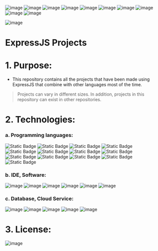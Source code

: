 ![image](https://img.shields.io/badge/ExpressJS-black?style=for-the-badge&logo=express) ![image](https://img.shields.io/badge/NodeJS-black?style=for-the-badge&logo=node.js) ![image](https://img.shields.io/badge/ReactJS-black?style=for-the-badge&logo=react) ![image](https://img.shields.io/badge/mongoDB-black?style=for-the-badge&logo=mongodb)  ![image](https://img.shields.io/badge/HTML5-black?style=for-the-badge&logo=html5) ![image](https://img.shields.io/badge/CSS3-black?style=for-the-badge&logo=css3) ![image](https://img.shields.io/badge/Bootstrap-white?style=for-the-badge&logo=bootstrap) ![image](https://img.shields.io/badge/JavaScript-black?style=for-the-badge&logo=javascript) ![image](https://img.shields.io/badge/jQuery-black?style=for-the-badge&logo=jquery) ![image](https://img.shields.io/badge/JSON-black?style=for-the-badge&logo=json)

![image](https://github.com/phuongtrieu97coder/ExpressJS_projects/assets/82598726/2eb16efa-fe6d-4112-8aae-44c2fdad058f)


# ExpressJS Projects

# 1. Purpose:

- This repository contains all the projects that have been made using ExpressJS that combine with other languages most of the time. 

> Projects can vary in different sizes. In addition, projects in this repository can exist in other repositories.


# 2. Technologies:

### a. Programming languages:

 ![Static Badge](https://img.shields.io/badge/express-ExpressJS-black) ![Static Badge](https://img.shields.io/badge/Node-NodeJS-brightgreen)  ![Static Badge](https://img.shields.io/badge/React-ReactJS-blue) ![Static Badge](https://img.shields.io/badge/HTML-HTML5-orange) ![Static Badge](https://img.shields.io/badge/CSS-CSS3-blue) ![Static Badge](https://img.shields.io/badge/SASS-SASS-ff69b4) ![Static Badge](https://img.shields.io/badge/B-Bootstrap-blueviolet) ![Static Badge](https://img.shields.io/badge/W3CSS-W3CSS-green) ![Static Badge](https://img.shields.io/badge/JS-JavaScript-yellow) ![Static Badge](https://img.shields.io/badge/jQuery-jQuery-black) ![Static Badge](https://img.shields.io/badge/A-AngularJS-red) ![Static Badge](https://img.shields.io/badge/SQL-SQL-blue) ![Static Badge](https://img.shields.io/badge/JSON-{JSON}-black)

### b. IDE, Software:

![image](https://user-images.githubusercontent.com/82598726/181828247-0a180433-7628-45d0-91fc-c653225c57aa.png) ![image](https://user-images.githubusercontent.com/82598726/181828341-f2d35c6d-863e-4f1c-af84-a9ebc1e33d58.png) ![image](https://user-images.githubusercontent.com/82598726/181830045-2769b49a-2b5a-43ad-b519-5ae02d5b736a.png) ![image](https://user-images.githubusercontent.com/82598726/181828759-13c51469-e35d-44d6-af61-dfff064b7536.png)
 ![image](https://user-images.githubusercontent.com/82598726/181828437-03bf1b40-f35c-4e48-8ebd-127ef3a6f49d.png) ![image](https://user-images.githubusercontent.com/82598726/181835143-0f7aa21a-1081-4df5-954e-6e89259d21e7.png)



### c. Database, Cloud Service:

![image](https://user-images.githubusercontent.com/82598726/181828437-03bf1b40-f35c-4e48-8ebd-127ef3a6f49d.png) ![image](https://user-images.githubusercontent.com/82598726/181828759-13c51469-e35d-44d6-af61-dfff064b7536.png) ![image](https://user-images.githubusercontent.com/82598726/181830075-a40dcdfe-519c-4a5d-90cd-c3eb308f8cce.png)
 ![image](https://user-images.githubusercontent.com/82598726/181828843-3ba0f2e8-a5dc-4268-b646-5b21898e1139.png) ![image](https://user-images.githubusercontent.com/82598726/181828934-4524165b-801b-44a8-97b4-3966d2eb3c93.png)


# 3. License:

![image](https://github.com/phuongtrieu97coder/ExpressJS_projects/assets/82598726/d79ddb62-4475-4d75-9f86-f6639a04ad77)


 
